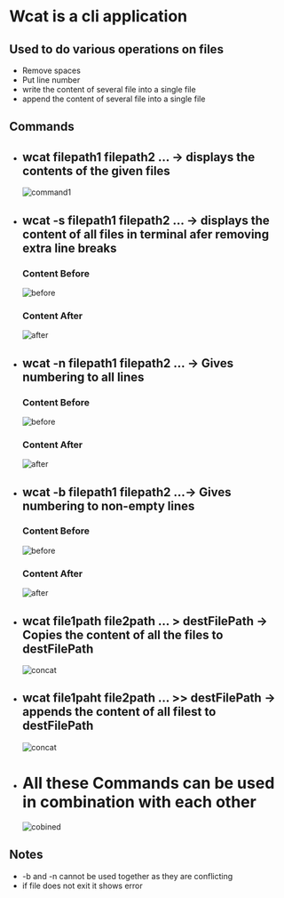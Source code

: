 # **Wcat is a cli application**
## Used to do various operations on files
- Remove spaces
- Put line number
- write the content of several file into a single file
- append the content of several file into a single file

## Commands

- ## **wcat filepath1 filepath2 ...** -> displays the contents of the given files 

    ![command1](https://user-images.githubusercontent.com/56152715/170301353-80a9cb85-9197-4f90-8d26-7a358dcab19a.png)

- ## **wcat -s filepath1 filepath2 ...** -> displays the content of all files in terminal afer removing extra line breaks
    
    ### Content Before

    ![before](https://user-images.githubusercontent.com/56152715/170302726-21b5fa41-f021-43a9-b323-ec42970ab65a.png)

    ### Content After

    ![after](https://user-images.githubusercontent.com/56152715/170302721-5736539c-e7c0-488c-b041-e358ecc470c3.png)

- ## **wcat -n filepath1 filepath2 ...** -> Gives numbering to all lines
    
    ### Content Before

    ![before](https://user-images.githubusercontent.com/56152715/170304022-d24b91b3-3cdb-4010-aed9-eff3e05a1093.png)

    ### Content After

    ![after](https://user-images.githubusercontent.com/56152715/170304800-f09313a3-be1c-48c0-b59f-4f588cd681b9.png)

- ## **wcat -b filepath1 filepath2 ...**-> Gives numbering to non-empty lines

    ### Content Before

    ![before](https://user-images.githubusercontent.com/56152715/170304022-d24b91b3-3cdb-4010-aed9-eff3e05a1093.png)

    ### Content After

    ![after](https://user-images.githubusercontent.com/56152715/170305422-a716ec10-012a-4856-81ea-4cd084369071.png)


- ## **wcat file1path file2path ... > destFilePath** -> Copies the content of all the files to destFilePath

    ![concat](https://user-images.githubusercontent.com/56152715/170306196-073d98da-2f8c-4f58-bcd7-5739ac698b09.png)


- ## **wcat file1paht file2path ... >> destFilePath** -> appends the content of all filest to destFilePath

    ![concat](https://user-images.githubusercontent.com/56152715/170306900-aa14164b-93da-4898-8e42-36c58f4fc37d.png)

- # **All these Commands can be used in combination with each other**

    ![cobined](https://user-images.githubusercontent.com/56152715/170307862-c95938aa-4cbb-40a4-9a61-6b0d940c2b70.png)




## Notes

- -b and -n cannot be used together as they are conflicting
- if file does not exit it shows error